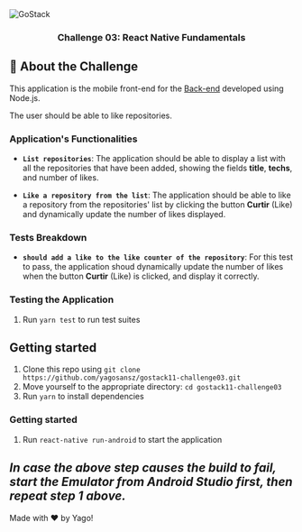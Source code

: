<img alt="GoStack" src="https://storage.googleapis.com/golden-wind/bootcamp-gostack/header-desafios.png" />

<h3 align="center">
  Challenge 03: React Native Fundamentals
</h3>

## :rocket: About the Challenge

This application is the mobile front-end for the [Back-end](https://github.com/yagosansz/gostack11-challenge01) developed using Node.js.

The user should be able to like repositories.

### Application's Functionalities

- **`List repositories`**: The application should be able to display a list with all the repositories that have been added, showing the fields **title**, **techs**, and number of likes.

- **`Like a repository from the list`**: The application should be able to like a repository from the repositories' list by clicking the button **Curtir** (Like) and dynamically update the number of likes displayed.

### Tests Breakdown

- **`should add a like to the like counter of the repository`**: For this test to pass, the application shoud dynamically update the number of likes when the button **Curtir** (Like) is clicked, and display it correctly.

### Testing the Application
1. Run `yarn test` to run test suites

## Getting started

1. Clone this repo using `git clone https://github.com/yagosansz/gostack11-challenge03.git`
2. Move yourself to the appropriate directory: `cd gostack11-challenge03`<br />
3. Run `yarn` to install dependencies<br />

### Getting started

1. Run `react-native run-android` to start the application

*In case the above step causes the build to fail, start the Emulator from Android Studio first, then repeat step 1 above.*
  ---

Made with :heart: by Yago!
